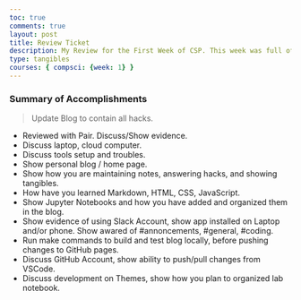 ```yaml
---
toc: true
comments: true
layout: post
title: Review Ticket
description: My Review for the First Week of CSP. This week was full of different challenges as I started a little late after switching from a Cloud server to MacOS. Also, when attempting to set up tools such as the bundle install, I ran into an issue regarding the location of my gemfile. However, I was able to resolve the issue by reentering the lines of code preceding the bundle install, making sure I had all the necessary lines installed and the correct (new) repository.
type: tangibles
courses: { compsci: {week: 1} }
---
```


### Summary of Accomplishments
> Update Blog to contain all hacks.  
- Reviewed with Pair.  Discuss/Show evidence.
- Discuss laptop, cloud computer.
- Discuss tools setup and troubles.
- Show personal blog / home page.
- Show how you are maintaining notes, answering hacks, and showing tangibles.  
- How have you learned Markdown, HTML, CSS, JavaScript.
- Show Jupyter Notebooks and how you have added and organized them in the blog.
- Show evidence of using Slack Account, show app installed on Laptop and/or phone.  Show awared of #annoncements, #general, #coding.
- Run make commands to build and test blog locally, before pushing changes to GitHub pages.
- Discuss GitHub Account, show ability to push/pull changes from VSCode.
- Discuss development on Themes, show how you plan to organized lab notebook.
